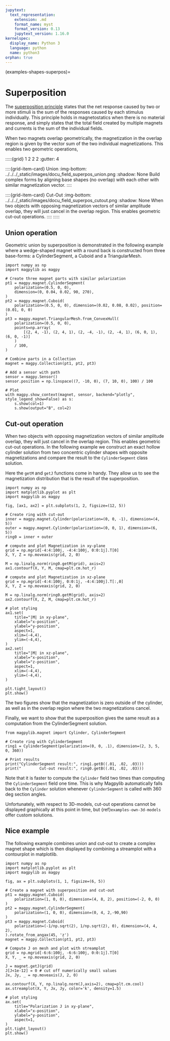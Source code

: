 ```yaml
---
jupytext:
  text_representation:
    extension: .md
    format_name: myst
    format_version: 0.13
    jupytext_version: 1.16.0
kernelspec:
  display_name: Python 3
  language: python
  name: python3
orphan: true
---
```


(examples-shapes-superpos)=

# Superposition

The [superposition principle](https://en.wikipedia.org/wiki/Superposition_principle) states that the net response caused by two or more stimuli is the sum of the responses caused by each stimulus individually. This principle holds in magnetostatics when there is no material response, and simply states that the total field created by multiple magnets and currents is the sum of the individual fields.

When two magnets overlap geometrically, the magnetization in the overlap region is given by the vector sum of the two individual magnetizations. This enables two geometric operations,

:::::{grid} 1 2 2 2
:gutter: 4

::::{grid-item-card} Union
:img-bottom: ../../../_static/images/docu_field_superpos_union.png
:shadow: None
Build complex forms by aligning base shapes (no overlap) with each other with similar magnetization vector.
::::

::::{grid-item-card} Cut-Out
:img-bottom: ../../../_static/images/docu_field_superpos_cutout.png
:shadow: None
When two objects with opposing magnetization vectors of similar amplitude overlap, they will just cancel in the overlap region. This enables geometric cut-out operations.
::::
:::::


## Union operation

Geometric union by superposition is demonstrated in the following example where a wedge-shaped magnet with a round back is constructed from three base-forms: a CylinderSegment, a Cuboid and a TriangularMesh.

```{code-cell} ipython3
import numpy as np
import magpylib as magpy

# Create three magnet parts with similar polarization
pt1 = magpy.magnet.CylinderSegment(
    polarization=(0.5, 0, 0),
    dimension=(0, 0.04, 0.02, 90, 270),
)
pt2 = magpy.magnet.Cuboid(
    polarization=(0.5, 0, 0), dimension=(0.02, 0.08, 0.02), position=(0.01, 0, 0)
)
pt3 = magpy.magnet.TriangularMesh.from_ConvexHull(
    polarization=(0.5, 0, 0),
    points=np.array(
        [(2, 4, -1), (2, 4, 1), (2, -4, -1), (2, -4, 1), (6, 0, 1), (6, 0, -1)]
    )
    / 100,
)

# Combine parts in a Collection
magnet = magpy.Collection(pt1, pt2, pt3)

# Add a sensor with path
sensor = magpy.Sensor()
sensor.position = np.linspace((7, -10, 0), (7, 10, 0), 100) / 100

# Plot
with magpy.show_context(magnet, sensor, backend="plotly", style_legend_show=False) as s:
    s.show(col=1)
    s.show(output="B", col=2)
```

## Cut-out operation

When two objects with opposing magnetization vectors of similar amplitude overlap, they will just cancel in the overlap region. This enables geometric cut-out operations. In the following example we construct an exact hollow cylinder solution from two concentric cylinder shapes with opposite magnetizations and compare the result to the `CylinderSegment` class solution.

Here the `getM` and `getJ` functions come in handy. They allow us to see the magnetization distribution that is the result of the superposition.

```{code-cell} ipython3
import numpy as np
import matplotlib.pyplot as plt
import magpylib as magpy

fig, [ax1, ax2] = plt.subplots(1, 2, figsize=(12, 5))

# Create ring with cut-out
inner = magpy.magnet.Cylinder(polarization=(0, 0, -1), dimension=(4, 5))
outer = magpy.magnet.Cylinder(polarization=(0, 0, 1), dimension=(6, 5))
ring0 = inner + outer

# compute and plot Magnetization in xy-plane
grid = np.mgrid[-4:4:100j, -4:4:100j, 0:0:1j].T[0]
X, Y, Z = np.moveaxis(grid, 2, 0)

M = np.linalg.norm(ring0.getM(grid), axis=2)
ax1.contourf(X, Y, M, cmap=plt.cm.hot_r)

# compute and plot Magnetization in xz-plane
grid = np.mgrid[-4:4:100j, 0:0:1j, -4:4:100j].T[:,0]
X, Y, Z = np.moveaxis(grid, 2, 0)

M = np.linalg.norm(ring0.getM(grid), axis=2)
ax2.contourf(X, Z, M, cmap=plt.cm.hot_r)

# plot styling
ax1.set(
    title="|M| in xy-plane",
    xlabel="x-position",
    ylabel="y-position",
    aspect=1,
    xlim=(-4,4),
    ylim=(-4,4),
)
ax2.set(
    title="|M| in xz-plane",
    xlabel="x-position",
    ylabel="z-position",
    aspect=1,
    xlim=(-4,4),
    ylim=(-4,4),
)

plt.tight_layout()
plt.show()
```

The two figures show that the magnetization is zero outside of the cylinder, as well as in the overlap region where the two magnetizations cancel.

Finally, we want to show that the superposition gives the same result as a computation from the CylinderSegment solution.

```{code-cell} ipython3
from magpylib.magnet import Cylinder, CylinderSegment

# Create ring with CylinderSegment
ring1 = CylinderSegment(polarization=(0, 0, .1), dimension=(2, 3, 5, 0, 360))

# Print results
print("CylinderSegment result:", ring1.getB((.01, .02, .03)))
print("        Cut-out result:", ring0.getB((.01, .02, .03)))
```

Note that it is faster to compute the `Cylinder` field two times than computing the `CylinderSegment` field one time. This is why Magpylib automatically falls back to the `Cylinder` solution whenever `CylinderSegment` is called with 360 deg section angles.

Unfortunately, with respect to 3D-models, cut-out operations cannot be displayed graphically at this point in time, but {ref}`examples-own-3d-models` offer custom solutions.

## Nice example

The following example combines union and cut-out to create a complex magnet shape which is then displayed by combining a streamplot with a contourplot in matplotlib.

```{code-cell} ipython3
import numpy as np
import matplotlib.pyplot as plt
import magpylib as magpy

fig, ax = plt.subplots(1, 1, figsize=(6, 5))

# Create a magnet with superposition and cut-out
pt1 = magpy.magnet.Cuboid(
    polarization=(1, 0, 0), dimension=(4, 8, 2), position=(-2, 0, 0)
)
pt2 = magpy.magnet.CylinderSegment(
    polarization=(1, 0, 0), dimension=(0, 4, 2,-90,90)
)
pt3 = magpy.magnet.Cuboid(
    polarization=(-1/np.sqrt(2), 1/np.sqrt(2), 0), dimension=(4, 4, 2),
).rotate_from_angax(45, 'z')
magnet = magpy.Collection(pt1, pt2, pt3)

# Compute J on mesh and plot with streamplot
grid = np.mgrid[-6:6:100j, -6:6:100j, 0:0:1j].T[0]
X, Y, _ = np.moveaxis(grid, 2, 0)

J = magnet.getJ(grid)
J[J<1e-12] = 0 # cut off numerically small values
Jx, Jy, _ = np.moveaxis(J, 2, 0)

ax.contourf(X, Y, np.linalg.norm(J,axis=2), cmap=plt.cm.cool)
ax.streamplot(X, Y, Jx, Jy, color='k', density=1.5)

# plot styling
ax.set(
    title="Polarization J in xy-plane",
    xlabel="x-position",
    ylabel="y-position",
    aspect=1,
)
plt.tight_layout()
plt.show()
```